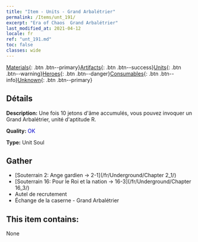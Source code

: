 ```yaml
---
title: "Item - Units - Grand Arbalétrier"
permalink: /Items/unt_191/
excerpt: "Era of Chaos  Grand Arbalétrier"
last_modified_at: 2021-04-12
locale: fr
ref: "unt_191.md"
toc: false
classes: wide
---
```

 [Materials](/fr/Items/){: .btn .btn--primary}[Artifacts](/fr/Items/Artifacts/){: .btn .btn--success}[Units](/fr/Items/Units/){: .btn .btn--warning}[Heroes](/fr/Items/Heroes/){: .btn .btn--danger}[Consumables](/fr/Items/Consumables/){: .btn .btn--info}[Unknown](/fr/Items/Unknown/){: .btn .btn--primary}

## Détails
 **Description:** Une fois 10 jetons d'âme accumulés, vous pouvez invoquer un Grand Arbalétrier, unité d'aptitude R.

 **Quality:** <span style="color: #0000CD">OK</span>

 **Type:** Unit Soul

## Gather

*    [Souterrain 2: Ange gardien -> 2-1](/fr/Underground/Chapter 2_1/) 
*    [Souterrain 16: Pour le Roi et la nation -> 16-3](/fr/Underground/Chapter 16_3/) 
*    Autel de recrutement 
*    Échange de la caserne - Grand Arbalétrier 

## This item contains:

  None

